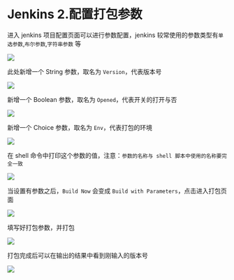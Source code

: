 # Jenkins 2.配置打包参数

进入 jenkins 项目配置页面可以进行参数配置，jenkins 较常使用的参数类型有`单选参数`,`布尔参数`,`字符串参数` 等

![](../images/jenkins/chapter2.1.png)

此处新增一个 String 参数，取名为 `Version`，代表版本号

![](../images/jenkins/chapter2.2.png)

新增一个 Boolean 参数，取名为 `Opened`，代表开关的打开与否

![](../images/jenkins/chapter2.3.png)

新增一个 Choice 参数，取名为 `Env`，代表打包的环境

![](../images/jenkins/chapter2.4.png)

在 shell 命令中打印这个参数的值，注意：`参数的名称与 shell 脚本中使用的名称要完全一致`

![](../images/jenkins/chapter2.5.png)

当设置有参数之后，`Build Now` 会变成 `Build with Parameters`，点击进入打包页面

![](../images/jenkins/chapter2.6.png)

填写好打包参数，并打包

![](../images/jenkins/chapter2.7.png)

打包完成后可以在输出的结果中看到刚输入的版本号

![](../images/jenkins/chapter2.8.png)